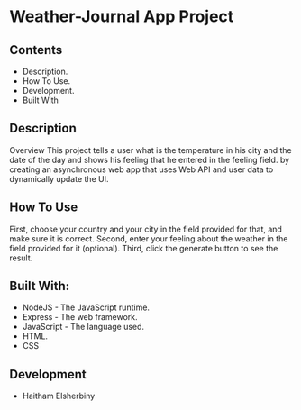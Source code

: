 # Weather-Journal App Project

## Contents

* Description.
* How To Use.
* Development.
* Built With
     
## Description

Overview This project tells a user what is the temperature in his city and the date of the day and shows his feeling that he entered in the feeling field. by creating an asynchronous web app that uses Web API and user data to dynamically update the UI.


## How To Use

First, choose your country and your city in the field provided for that, and make sure it is correct.
Second, enter your feeling about the weather in the field provided for it (optional).
Third, click the generate button to see the result.


## Built With:

- NodeJS - The JavaScript runtime.
- Express - The web framework.
- JavaScript - The language used.
- HTML.
- CSS


## Development

* Haitham Elsherbiny

